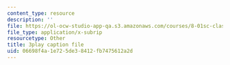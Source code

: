 ```yaml
---
content_type: resource
description: ''
file: https://ol-ocw-studio-app-qa.s3.amazonaws.com/courses/8-01sc-classical-mechanics-fall-2016/06698f4a1e725de38412fb7475612a2d_ByTlCmDoEnk.vtt
file_type: application/x-subrip
resourcetype: Other
title: 3play caption file
uid: 06698f4a-1e72-5de3-8412-fb7475612a2d
---
```

